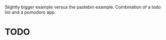 Slightly bigger example versus the pastebin example. Combination of a todo list and a pomodoro 
app. 

# TODO

